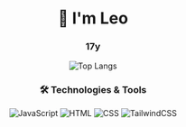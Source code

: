 <div align="center">

# 👋 I'm Leo
### 17y

![Top Langs](https://github-readme-stats.vercel.app/api/top-langs/?username=Leleo1337&layout=compact)

### 🛠️ Technologies & Tools
![JavaScript](https://img.shields.io/badge/-JavaScript-F7DF1E?style=flat&logo=javascript&logoColor=black)
![HTML](https://img.shields.io/badge/-HTML5-E34F26?style=flat&logo=html5&logoColor=white)
![CSS](https://img.shields.io/badge/-CSS3-1572B6?style=flat&logo=css3&logoColor=white)
![TailwindCSS](https://img.shields.io/badge/tailwindcss-0F172A?&logo=tailwindcss)

</div>
